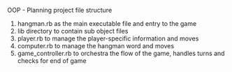 OOP - Planning project file structure
1. hangman.rb as the main executable file and entry to the game
2. lib directory to contain sub object files
3. player.rb to manage the player-specific information and moves
4. computer.rb to manage the hangman word and moves
5. game_controller.rb to orchestra the flow of the game, handles turns and checks for end of game